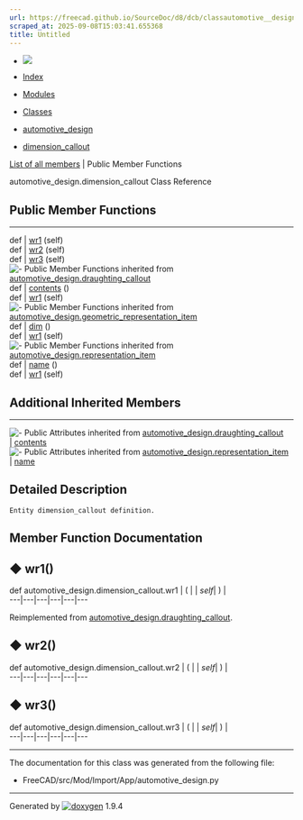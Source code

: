 ```yaml
---
url: https://freecad.github.io/SourceDoc/d8/dcb/classautomotive__design_1_1dimension__callout.html
scraped_at: 2025-09-08T15:03:41.655368
title: Untitled
---
```


  * [ ![](https://www.freecad.org/svg/logo-freecad.svg) ](https://freecadweb.org "FreeCAD")
  * [Index](../../index.html "Index")
  * [Modules](../../modules.html "Modules list")
  * [Classes](../../annotated.html "Annotated list")

  * [automotive_design](../../d4/ddf/namespaceautomotive__design.html)
  * [dimension_callout](../../d8/dcb/classautomotive__design_1_1dimension__callout.html)

[List of all members](../../d6/d36/classautomotive__design_1_1dimension__callout-members.html) | Public Member Functions

automotive_design.dimension_callout Class Reference

##  Public Member Functions  
  
---  
def | [wr1](../../d8/dcb/classautomotive__design_1_1dimension__callout.html#a0c2969ae3658ab91be7617af2e9516e2) (self)  
def | [wr2](../../d8/dcb/classautomotive__design_1_1dimension__callout.html#a42d2046efc2fc1b721be1239351b314a) (self)  
def | [wr3](../../d8/dcb/classautomotive__design_1_1dimension__callout.html#a2f28e8a8a88947f1e5682a93c023cb80) (self)  
![-](../../closed.png) Public Member Functions inherited from
[automotive_design.draughting_callout](../../d4/de1/classautomotive__design_1_1draughting__callout.html)  
def | [contents](../../d4/de1/classautomotive__design_1_1draughting__callout.html#acf617c2d544e2d30f0955d729b44621e) ()  
def | [wr1](../../d4/de1/classautomotive__design_1_1draughting__callout.html#a28ae66d147cee76341c7723dc97c5199) (self)  
![-](../../closed.png) Public Member Functions inherited from
[automotive_design.geometric_representation_item](../../de/d5e/classautomotive__design_1_1geometric__representation__item.html)  
def | [dim](../../de/d5e/classautomotive__design_1_1geometric__representation__item.html#aef245618450610e88788dcaea46ad742) ()  
def | [wr1](../../de/d5e/classautomotive__design_1_1geometric__representation__item.html#a9677d2be5fc5c7c8ccb6819380198bbc) (self)  
![-](../../closed.png) Public Member Functions inherited from
[automotive_design.representation_item](../../d3/d20/classautomotive__design_1_1representation__item.html)  
def | [name](../../d3/d20/classautomotive__design_1_1representation__item.html#a33b5812d92aa0d107b4fd4274c17b9d9) ()  
def | [wr1](../../d3/d20/classautomotive__design_1_1representation__item.html#af350c19fc5e5763d4991494a99d979ed) (self)  
  
##  Additional Inherited Members  
  
---  
![-](../../closed.png) Public Attributes inherited from
[automotive_design.draughting_callout](../../d4/de1/classautomotive__design_1_1draughting__callout.html)  
|
[contents](../../d4/de1/classautomotive__design_1_1draughting__callout.html#a49273f8ccce6bae275a653e269e984fe)  
![-](../../closed.png) Public Attributes inherited from
[automotive_design.representation_item](../../d3/d20/classautomotive__design_1_1representation__item.html)  
|
[name](../../d3/d20/classautomotive__design_1_1representation__item.html#a3d48fe912053adaf5f187b606fa81c87)  
  
## Detailed Description

    
    
    Entity dimension_callout definition.

## Member Function Documentation

## ◆ wr1()

def automotive_design.dimension_callout.wr1  | ( |  | _self_| ) |   
---|---|---|---|---|---  
  
Reimplemented from
[automotive_design.draughting_callout](../../d4/de1/classautomotive__design_1_1draughting__callout.html#a28ae66d147cee76341c7723dc97c5199).

## ◆ wr2()

def automotive_design.dimension_callout.wr2  | ( |  | _self_| ) |   
---|---|---|---|---|---  
  
## ◆ wr3()

def automotive_design.dimension_callout.wr3  | ( |  | _self_| ) |   
---|---|---|---|---|---  
  
* * *

The documentation for this class was generated from the following file:

  * FreeCAD/src/Mod/Import/App/automotive_design.py

* * *

Generated by
[![doxygen](../../doxygen.svg)](https://www.doxygen.org/index.html) 1.9.4

